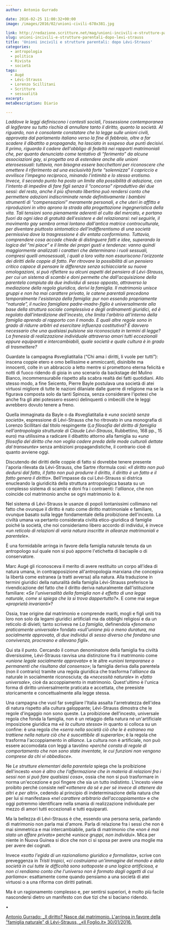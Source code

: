 ```yaml
---
author: Antonio Gurrado

date: 2016-02-25 11:00:32+00:00
image: /images/2016/02/unioni-civili-678x381.jpg

link: http://redazione.scritture.net/mag/unioni-incivili-e-strutture-parentali-dopo-levi-strauss/
slug: unioni-incivili-e-strutture-parentali-dopo-levi-strauss
title: 'Unioni incivili e strutture parentali: dopo Lévi-Strauss'
categories:
  - antropologia
  - politica
  - Rivista
  - società
tags:
  - Augé
  - Lévi-Strauss
  - Lorenzo Scillitani
  - Scritture
  - sessualità
excerpt:
metaDescription: Diario

---
```


_Laddove le leggi definiscono i contesti sociali, l'ossessione contemporanea di legiferare su tutto rischia di annullare tanto il diritto, quanto la società. Al riguardo, non è consolante constatare che la legge sulle unioni civili, approvata dal parlamento italiano verso la fine di febbraio, oltre a far scadere il dibattito a propaganda, ha lasciato in sospeso due punti decisivi. Il primo, riguarda il cadere dell'obbligo di fedeltà nei rapporti matrimoniali che, per quanto denunciato come tentativo di “ferimento” da alcune associazioni gay, si progetta ora di estendere anche alle unioni eterosessuali: tuttavia, non bisogna essere bacchettoni per riconoscere che omettere il riferimento ad una esclusività forte “solennizza” il capriccio e avvilisce l'impegno reciproco, minando l'intimità e lo stesso erotismo. Invece, il secondo punto ha posto un limite alla possibilità di adozione, con l'intento di impedire di fare figli senza il “concorso” riproduttivo dei due sessi: del resto, anche il più sfrenato libertino può rendersi conto che permettere adozioni indiscriminate rende definitivamente i bambini strumenti di “compensazioni” meramente personali, e che uteri in affitto e riproduzioni in vitro aprono la strada alla progettazione ingegneristica della vita. Tali tensioni sono pienamente aderenti al culto del mercato, e portano fuori da ogni idea di gratuità dell'esistere e del relazionarsi: nel seguirle, il movimento gay sembra ormai lontano dall'antica matrice controculturale, per diventare piuttosto sintomatico dell'indifferentismo di una società permissiva dove la trasgressione è div entata conformismo. Tuttavia, comprendere cosa accade chiede di distinguere fatti e idee, superando la logica del “mi piace” e il limite dei propri gusti e tendenze: vanno quindi maggiormente analizzati i caratteri che determinano i ruoli sessuali, compresi quelli omosessuali, i quali a loro volta non esauriscono l'orizzonte dei diritti delle coppie di fatto. Per ritrovare la possibilità di un pensiero critico capace di pensare le differenze senza schiacciarle su nuove omologazioni, si può riflettere su alcuni aspetti del pensiero di Lévi-Strauss, per cui un sistema di scambi e doni permette che dall'acquisizione della parentela compiuta da due individui di sesso opposto, attraverso la mediazione della regola giuridica, derivi la famiglia. Il matrimonio unisce gruppi e non ha mai carattere privato, le catene parentali precedono temporalmente l'esistenza della famiglia: pur non essendo propriamente “naturale”, il nucleo famigliare padre-madre-figlio è universalmente alla base della struttura sociale complessiva e degli ordinamenti giuridici, ed è regolato dall'interdizione dell'incesto, che limita l'arbitrio all'interno della famiglia aprendo al rapporto con il mondo. E quali altre regole sono in grado di ridurre arbitri ed esercitare influenza costitutiva? È davvero necessario che una qualsiasi pulsione sia riconosciuta in termini di legge? La frenesia di realizzazione individuale attraverso amori tutti eccezionali eppure equiparati e intercambiabili, quale società e quale cultura è in grado di trasmettere?_

Guardate la campagna #svegliatitalia (“Chi ama i diritti, li vuole per tutti”): inscena coppie etero e omo bellissime e ammiccanti, disinibite ma innocenti, colte in un abbraccio a letto mentre si promettono eterna felicità e notti di fuoco ridendo di gioia in uno scenario da backstage del Mulino Bianco, incommensurabile rispetto alla scabra realtà dei fatti quotidiani. Allo stesso modo, a fine Seicento, Pierre Bayle postulava una società di atei virtuosi migliore di tutte le nazioni dilaniate dalle guerre di religione ma se la figurava composta solo da tanti Spinoza, senza considerare l'ipotesi che anche fra gli atei potessero esserci delinquenti o imbecilli che le leggi avrebbero dovuto tenere a freno.

Quella immaginata da Bayle o da #svegliatitalia è _«una società senza società»_, espressione di Lévi-Strauss che ho ritrovato in una monografia di Lorenzo Scillitani dal titolo respingente (_La filosofia del diritto di famiglia nell'antropologia strutturale di Claude Lévi-Strauss_, Rubbettino, 168 pp., 15 euro) ma utilissima a radicare il dibattito attorno alla famiglia su _«una filosofia del diritto che non voglia cadere preda delle mode culturali dettate dal transeunte»_ senza ambizioni propagandistiche, il contrario cioè di quanto avviene oggi.

Discutendo dei diritti delle coppie di fatto si dovrebbe tenere presente l'aporia rilevata da Lévi-Strauss, che Sartre riformula così: _«Il diritto non può dedursi dal fatto, il fatto non può produrre il diritto, il diritto è un fatto e il fatto genera il diritto»_. Bell'impasse da cui Lévi-Strauss si districa enucleando la giuridicità della struttura antropologica basata su un complesso sistema di scambi e doni fra i contraenti: l'_alliance_, che non coincide col matrimonio anche se ogni matrimonio lo è.

Nel sistema di Lévi-Strauss le usanze di popoli lontanissimi collimano nel fatto che ovunque il diritto è nato come diritto matrimoniale e familiare, ovunque basato sulla legge fondamentale della proibizione dell'incesto. La civiltà umana va pertanto considerata civiltà etico-giuridica di famiglie poiché la società, che noi consideriamo libero accordo di individui, è invece _«un reticolo di relazioni di varia natura inscritte in alleanze matrimoniali e parentele»_.

È una formidabile arringa in favore della famiglia naturale tenuta da un antropologo sul quale non si può apporre l'etichetta di baciapile o di conservatore.

Marc Augé gli riconosceva il merito di avere restituito un corpo all'idea di natura umana, in contrapposizione all'antropologia marxiana che concepiva la libertà come estranea (a tratti avversa) alla natura. Alla traduzione in termini giuridici della naturalità della famiglia Lévi-Strauss preferisce la rivendicazione del fatto che il diritto deriva naturalmente dall'istituzione familiare: _«Se l'universalità della famiglia non è effetto di una legge naturale, come si spiega che la si trova dappertutto?»_. E come mai segue _«proprietà invarianti»_?

Ossia, trae origine dal matrimonio e comprende mariti, mogli e figli uniti tra loro non solo da legami giuridici artificiali ma da obblighi religiosi e da un reticolo di divieti; tanto scriveva ne _La famiglia_, definendola _«fenomeno praticamente universale»_ fondato _«sull'unione più o meno duratura, ma socialmente approvata, di due individui di sesso diverso che fondano una convivenza, procreano e allevano figli»_.

Qui sta il punto. Cercando il comun denominatore della famiglia fra civiltà diversissime, Lévi-Strauss ravvisa una distinzione fra il matrimonio come _«unione legale socialmente approvata»_ e le altre _«unioni temporanee o permanenti che risultano dal consenso»_; la famiglia deriva dalla parentela (non il contrario) tramite una regola giuridica che trasforma l'_alliance_ da naturale in socialmente riconosciuta; da _«necessità naturale»_ in _«fatto universale»_, cioè da accoppiamento in matrimonio. Quest'ultimo è l'unica forma di diritto universalmente praticata e accettata, che preesiste storicamente e concettualmente alla legge stessa.

Una campagna che vuol far svegliare l'Italia assalta l'arretratezza dell'idea di natura rispetto alla cultura galoppante; Lévi-Strauss dimostra che le regole d'ingaggio non sono queste. La proibizione dell'incesto, universale regola che fonda la famiglia, non è un retaggio della natura né un'artificiale imposizione giuridica ma _«è la cultura stessa»_ in quanto si colloca su un confine: è una regola che _«serra nella società ciò che le è estraneo ma trattiene nella natura ciò che è suscettibile di superarla»_; è la regola che trasforma l'accoppiamento in _alliance_. La cultura non è artificiale, non può essere accomodata con leggi a tavolino _«perché consta di regole di comportamento che non sono state inventate, le cui funzioni non vengono comprese da chi vi obbedisce»_.

Ne _Le strutture elementari della parentela_ spiega che la proibizione dell'incesto _«non è altro che l'affermazione che in materia di relazioni fra i sessi non si può fare qualsiasi cosa»_, ossia che non si può trasformare in norma un'eccezione e poi fingere che sia un tutto indistinto. L'incesto viene proibito perché consiste nell'_«ottenere da sé e per sé invece di ottenere da altri e per altri»_, cedendo al principio di indeterminazione della natura che per lui si manifestava _«nel carattere arbitrario dell'accoppiamento»_ e che oggi potremmo identificare nella smania di realizzazione individuale per mezzo di amori tutti eccezionali e tutti equiparati.

Ma la bellezza di Lévi-Strauss è che, essendo una persona seria, parlando di matrimonio non parla mai d'amore. Parla di relazione fra i sessi che non è mai simmetrica e mai intercambiabile, parla di matrimonio che _«non è mai stato un affare privato»_ perché _«unisce gruppi, non individui»_. Mica per niente in Nuova Guinea si dice che non ci si sposa per avere una moglie ma per avere dei cognati.

Invece _«sotto l'egida di un razionalismo giuridico e formalista»_, scrive con preveggenza in _Tristi tropici_, _«ci costruiamo un'immagine del mondo e della società in cui tutte le difficoltà sono sottoposte a una logica artificiosa, e non ci rendiamo conto che l'universo non è formato dagli oggetti di cui parliamo»_: esattamente come quando pensiamo a una società di atei virtuosi o a una riforma con diritti patinati.

Ma è un ragionamento complesso e, per sentirsi superiori, è molto più facile nascondersi dietro un manifesto con due tizi che si baciano ridendo.

•

[Antonio Gurrado: _Il diritto? Nasce dal matrimonio. L'arringa in favore della “famiglia naturale” di Lévi-Strauss, _«Il Foglio.it» 30/01/2016.](http://www.ilfoglio.it/articoli/2016/01/30/il-diritto-nasce-dal-matrimonio-larringa-in-favore-della-famiglia-naturale-di-lvi-strauss___1-v-137648-rubriche_c128.htm)
